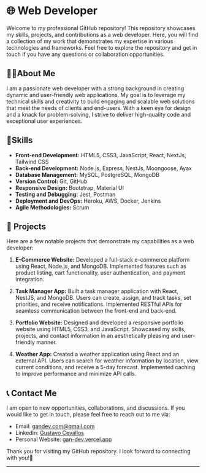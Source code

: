 # 🌐 Web Developer
Welcome to my professional GitHub repository! This repository showcases my skills, projects, and contributions as a web developer. Here, you will find a collection of my work that demonstrates my expertise in various technologies and frameworks. Feel free to explore the repository and get in touch if you have any questions or collaboration opportunities.

## 🙋‍♂️About Me

I am a passionate web developer with a strong background in creating dynamic and user-friendly web applications. My goal is to leverage my technical skills and creativity to build engaging and scalable web solutions that meet the needs of clients and end-users. With a keen eye for design and a knack for problem-solving, I strive to deliver high-quality code and exceptional user experiences.

## 🔧Skills

- **Front-end Development:** HTML5, CSS3, JavaScript, React, NextJs, Tailwind CSS
- **Back-end Development:** Node.js, Express, NestJs, Moongoose, Ayax
- **Database Management:** MySQL, PostgreSQL, MongoDB
- **Version Control:** Git, GitHub
- **Responsive Design:** Bootstrap, Material UI
- **Testing and Debugging:** Jest, Postman
- **Deployment and DevOps:** Heroku, AWS, Docker, Jenkins
- **Agile Methodologies:** Scrum

## 🚀 Projects

Here are a few notable projects that demonstrate my capabilities as a web developer:

1. **E-Commerce Website:** Developed a full-stack e-commerce platform using React, Node.js, and MongoDB. Implemented features such as product listing, cart functionality, user authentication, and payment integration.

2. **Task Manager App:** Built a task manager application with React, NestJS, and MongoDB. Users can create, assign, and track tasks, set priorities, and receive notifications. Implemented RESTful APIs for seamless communication between the front-end and back-end.

3. **Portfolio Website:** Designed and developed a responsive portfolio website using HTML5, CSS3, and JavaScript. Showcased my skills, projects, and contact information in an aesthetically pleasing and user-friendly manner.

4. **Weather App:** Created a weather application using React and an external API. Users can search for weather information by location, view current conditions, and receive a 5-day forecast. Implemented caching to improve performance and minimize API calls.


## 📞 Contact Me

I am open to new opportunities, collaborations, and discussions. If you would like to get in touch, please feel free to reach out to me via:

- Email: [gandev.com@gmail.com](gandev.com@gmail.com)
- LinkedIn: [Gustavo Cevallos](https://www.linkedin.com/in/gustavo-cevallos-web-developer/)
- Personal Website: [gan-dev.vercel.app]([https://www.yourwebsite.com](https://gan-dev.vercel.app/))

Thank you for visiting my GitHub repository. I look forward to connecting with you!🌟

---
